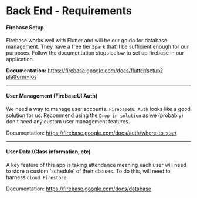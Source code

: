 # Back End - Requirements

#### Firebase Setup

Firebase works well with Flutter and will be our go do for database management. They have a free tier `Spark` that'll be sufficient enough for our purposes. Follow the documentation steps below to set up firebase in our application.

**Documentation:** https://firebase.google.com/docs/flutter/setup?platform=ios

---

#### User Management (FirebaseUI Auth)

We need a way to manage user accounts. `FirebaseUI Auth` looks like a good solution for us. Recommend using the `Drop-in solution` as we (probably) don't need any custom user management features. 

Documentation: https://firebase.google.com/docs/auth/where-to-start

---

#### User Data (Class information, etc)

A key feature of this app is taking attendance meaning each user will need to store a custom 'schedule' of their classes. To do this, will need to harness `Cloud Firestore`.

Documentation: https://firebase.google.com/docs/database